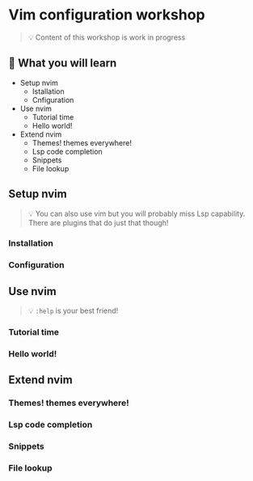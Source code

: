 # Vim configuration workshop

> 💡 Content of this workshop is work in progress

## 📙 What you will learn

* Setup nvim
	* Istallation
	* Cnfiguration
* Use nvim
	* Tutorial time
	* Hello world!
* Extend nvim
	* Themes! themes everywhere!
	* Lsp code completion
	* Snippets
	* File lookup

## Setup nvim

> 💡 You can also use vim but you will probably miss Lsp capability. There are plugins that do just that though!

### Installation

### Configuration

## Use nvim

> 💡 `:help` is your best friend!

### Tutorial time

### Hello world!

## Extend nvim

### Themes! themes everywhere!

### Lsp code completion

### Snippets

### File lookup
